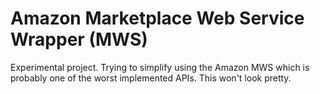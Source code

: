 Amazon Marketplace Web Service Wrapper (MWS)
============================================

Experimental project. Trying to simplify using the Amazon MWS which is probably 
one of the worst implemented APIs. This won't look pretty.

